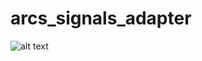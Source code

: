 # arcs_signals_adapter

![alt text](https://github.com/marcodeltutto/arcs_signals_adapter/blob/main/arcs_signals_adapter/arcs_signals_adapter.png?raw=true)

